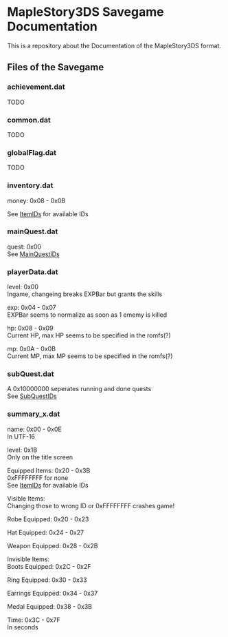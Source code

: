 # MapleStory3DS Savegame Documentation

This is a repository about the Documentation of the MapleStory3DS format.  

## Files of the Savegame
### achievement.dat
TODO
### common.dat
TODO
### globalFlag.dat
TODO
### inventory.dat

money: 0x08 - 0x0B  

See [ItemIDs](https://github.com/Byebyesky/MapleStory3DS-Savegame-Documentation/blob/master/ItemIDs.txt) for available IDs  

### mainQuest.dat

quest: 0x00  
See [MainQuestIDs](https://github.com/Byebyesky/MapleStory3DS-Savegame-Documentation/blob/master/MainQuestIDs.txt)  

### playerData.dat

level: 0x00  
Ingame, changeing breaks EXPBar but grants the skills

exp: 0x04 - 0x07  
EXPBar seems to normalize as soon as 1 ememy is killed

hp: 0x08 - 0x09  
Current HP, max HP seems to be specified in the romfs(?)  

mp: 0x0A - 0x0B  
Current MP, max MP seems to be specified in the romfs(?)  

### subQuest.dat

A 0x10000000 seperates running and done quests  
See [SubQuestIDs](https://github.com/Byebyesky/MapleStory3DS-Savegame-Documentation/blob/master/SubQuestIDs.txt)  

### summary_x.dat

name: 0x00 - 0x0E  
In UTF-16  

level: 0x1B  
Only on the title screen  

Equipped Items: 0x20 - 0x3B  
0xFFFFFFFF for none  
See [ItemIDs](https://github.com/Byebyesky/MapleStory3DS-Savegame-Documentation/blob/master/ItemIDs.txt) for available IDs  

Visible Items:  
Changing those to wrong ID or 0xFFFFFFFF crashes game!

Robe Equipped: 0x20 - 0x23  

Hat Equipped: 0x24 - 0x27  

Weapon Equipped: 0x28 - 0x2B  

Invisible Items:  
Boots Equipped: 0x2C - 0x2F  

Ring Equipped: 0x30 - 0x33  

Earrings Equipped: 0x34 - 0x37  

Medal Equipped:	0x38 - 0x3B  

Time: 0x3C - 0x7F  	    
In seconds

